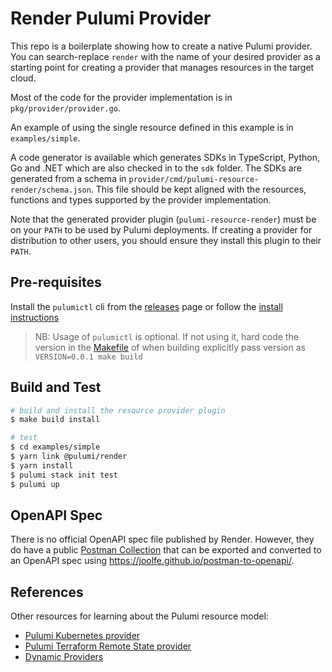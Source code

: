 # Render Pulumi Provider

This repo is a boilerplate showing how to create a native Pulumi provider. You can search-replace `render` with the name of your desired provider as a starting point for creating a provider that manages resources in the target cloud.

Most of the code for the provider implementation is in `pkg/provider/provider.go`.

An example of using the single resource defined in this example is in `examples/simple`.

A code generator is available which generates SDKs in TypeScript, Python, Go and .NET which are also checked in to the `sdk` folder. The SDKs are generated from a schema in `provider/cmd/pulumi-resource-render/schema.json`. This file should be kept aligned with the resources, functions and types supported by the provider implementation.

Note that the generated provider plugin (`pulumi-resource-render`) must be on your `PATH` to be used by Pulumi deployments. If creating a provider for distribution to other users, you should ensure they install this plugin to their `PATH`.

## Pre-requisites

Install the `pulumictl` cli from the [releases](https://github.com/pulumi/pulumictl/releases) page or follow the [install instructions](https://github.com/pulumi/pulumictl#installation)

> NB: Usage of `pulumictl` is optional. If not using it, hard code the version in the [Makefile](Makefile) of when building explicitly pass version as `VERSION=0.0.1 make build`

## Build and Test

```bash
# build and install the resource provider plugin
$ make build install

# test
$ cd examples/simple
$ yarn link @pulumi/render
$ yarn install
$ pulumi stack init test
$ pulumi up
```

## OpenAPI Spec

There is no official OpenAPI spec file published by Render. However, they do have a public [Postman Collection](https://www.postman.com/render/workspace/15c863fd-6a54-4b38-bea6-4df5d1dab623/collection/13100934-74fa79b0-3276-445b-9d26-2848f525a4d7?action=share&creator=29781) that can be exported and converted to an OpenAPI spec using https://joolfe.github.io/postman-to-openapi/.

## References

Other resources for learning about the Pulumi resource model:

- [Pulumi Kubernetes provider](https://github.com/pulumi/pulumi-kubernetes/blob/master/provider/pkg/provider/provider.go)
- [Pulumi Terraform Remote State provider](https://github.com/pulumi/pulumi-terraform/blob/master/provider/cmd/pulumi-resource-terraform/provider.go)
- [Dynamic Providers](https://www.pulumi.com/docs/intro/concepts/programming-model/#dynamicproviders)
